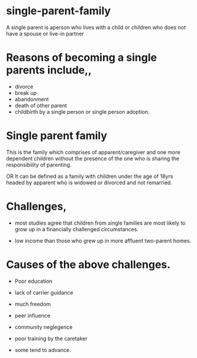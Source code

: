 # single-parent-family

A single parent is aperson who lives with a child or children who does not have a spouse or live-in partner
 # Reasons of becoming a single parents include,,

- divorce
- break up
- abandonment
- death of other parent
- childbirth by a single person or single person adoption.

# Single parent family
This is the family which comprises of apparent/caregiver and one more dependent children without the presence of the one who is sharing the responsibility of parenting.

OR
It can be defined as a family with children under the age of 18yrs headed by apparent who is widowed or divorced and not remarried.


# Challenges,

- most studies agree that children from single families are most likely to grow up in a financially challenged circumstances.

- low income than those who grew up in more affluent two-parent homes.

# Causes of the above challenges.

- Poor education

- lack of carrier guidance

- much freedom

- peer infiuence

- community neglegence

- poor training by the caretaker

- some tend to 
 advance.
